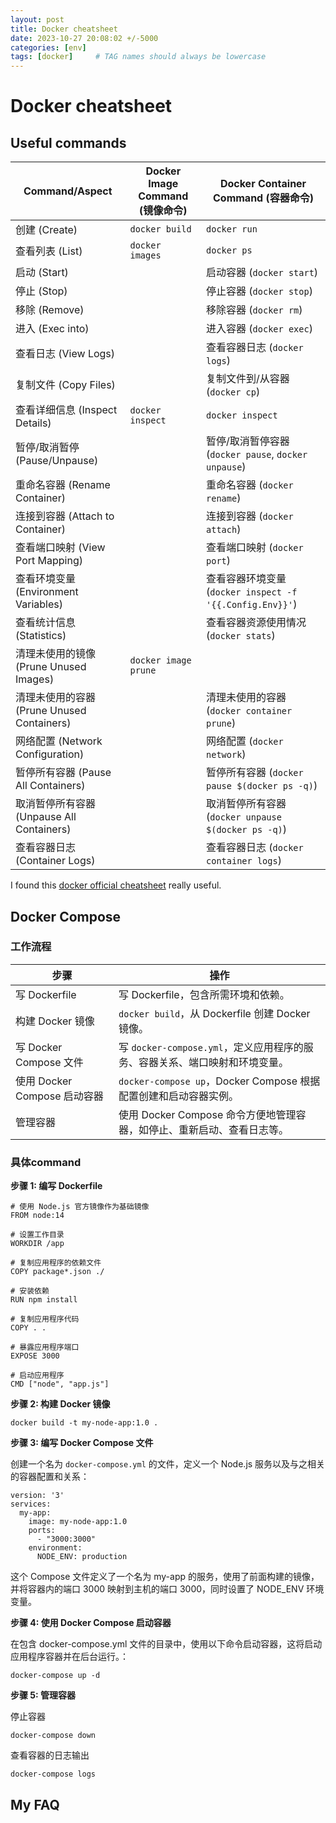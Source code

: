 ```yaml
---
layout: post
title: Docker cheatsheet
date: 2023-10-27 20:08:02 +/-5000
categories: [env]
tags: [docker]     # TAG names should always be lowercase
---
```

# Docker cheatsheet 

## Useful commands 

| Command/Aspect        | Docker Image Command (镜像命令)                | Docker Container Command (容器命令)          |
|-----------------------|----------------------------------------------|----------------------------------------------|
| 创建 (Create)         | `docker build`                             | `docker run`                                |
| 查看列表 (List)       | `docker images`                            | `docker ps`                                 |
| 启动 (Start)          |                                              | 启动容器 (`docker start`)                   |
| 停止 (Stop)           |                                              | 停止容器 (`docker stop`)                    |
| 移除 (Remove)         |                                              | 移除容器 (`docker rm`)                      |
| 进入 (Exec into)      |                                              | 进入容器 (`docker exec`)                    |
| 查看日志 (View Logs)  |                                              | 查看容器日志 (`docker logs`)                |
| 复制文件 (Copy Files) |                                              | 复制文件到/从容器 (`docker cp`)              |
| 查看详细信息 (Inspect Details) | `docker inspect`                 | `docker inspect`                            |
| 暂停/取消暂停 (Pause/Unpause) |                                      | 暂停/取消暂停容器 (`docker pause`, `docker unpause`) |
| 重命名容器 (Rename Container) |                                    | 重命名容器 (`docker rename`)                |
| 连接到容器 (Attach to Container) |                                  | 连接到容器 (`docker attach`)                 |
| 查看端口映射 (View Port Mapping) |                                | 查看端口映射 (`docker port`)                |
| 查看环境变量 (Environment Variables) |                            | 查看容器环境变量 (`docker inspect -f '{{.Config.Env}}'`) |
| 查看统计信息 (Statistics) |                                        | 查看容器资源使用情况 (`docker stats`)     |
| 清理未使用的镜像 (Prune Unused Images) | `docker image prune`       |                                              |
| 清理未使用的容器 (Prune Unused Containers) |                                  | 清理未使用的容器 (`docker container prune`) |
| 网络配置 (Network Configuration) |                                  | 网络配置 (`docker network`)                 |
| 暂停所有容器 (Pause All Containers) |                                | 暂停所有容器 (`docker pause $(docker ps -q)`) |
| 取消暂停所有容器 (Unpause All Containers) |                          | 取消暂停所有容器 (`docker unpause $(docker ps -q)`) |
| 查看容器日志 (Container Logs) |                                      | 查看容器日志 (`docker container logs`)    |


I found this [docker official cheatsheet](https://docs.docker.com/get-started/docker_cheatsheet.pdf) really useful. 

## Docker Compose 
### 工作流程

| 步骤                         | 操作                                       |
| ---------------------------- | ------------------------------------------ |
| 写 Dockerfile               | 写 Dockerfile，包含所需环境和依赖。           |
| 构建 Docker 镜像             | `docker build`，从 Dockerfile 创建 Docker 镜像。 |
| 写 Docker Compose 文件        | 写 `docker-compose.yml`，定义应用程序的服务、容器关系、端口映射和环境变量。 |
| 使用 Docker Compose 启动容器 |  `docker-compose up`，Docker Compose 根据配置创建和启动容器实例。 |
| 管理容器                     | 使用 Docker Compose 命令方便地管理容器，如停止、重新启动、查看日志等。     |

### 具体command
**步骤 1: 编写 Dockerfile**

```
# 使用 Node.js 官方镜像作为基础镜像
FROM node:14

# 设置工作目录
WORKDIR /app

# 复制应用程序的依赖文件
COPY package*.json ./

# 安装依赖
RUN npm install

# 复制应用程序代码
COPY . .

# 暴露应用程序端口
EXPOSE 3000

# 启动应用程序
CMD ["node", "app.js"]
```

**步骤 2: 构建 Docker 镜像**

```
docker build -t my-node-app:1.0 .
```

**步骤 3: 编写 Docker Compose 文件**

创建一个名为 `docker-compose.yml` 的文件，定义一个 Node.js 服务以及与之相关的容器配置和关系：

```
version: '3'
services:
  my-app:
    image: my-node-app:1.0
    ports:
      - "3000:3000"
    environment:
      NODE_ENV: production
```
这个 Compose 文件定义了一个名为 my-app 的服务，使用了前面构建的镜像，并将容器内的端口 3000 映射到主机的端口 3000，同时设置了 NODE_ENV 环境变量。

**步骤 4: 使用 Docker Compose 启动容器**

在包含 docker-compose.yml 文件的目录中，使用以下命令启动容器，这将启动应用程序容器并在后台运行。：

```
docker-compose up -d
```


**步骤 5: 管理容器**

停止容器
```
docker-compose down
```
查看容器的日志输出
```
docker-compose logs
```


## My FAQ 

